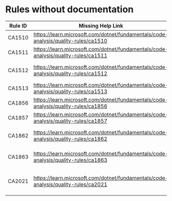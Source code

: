 # Rules without documentation

Rule ID | Missing Help Link | Title |
--------|-------------------|-------|
CA1510 | <https://learn.microsoft.com/dotnet/fundamentals/code-analysis/quality-rules/ca1510> | Use ArgumentNullException throw helper |
CA1511 | <https://learn.microsoft.com/dotnet/fundamentals/code-analysis/quality-rules/ca1511> | Use ArgumentException throw helper |
CA1512 | <https://learn.microsoft.com/dotnet/fundamentals/code-analysis/quality-rules/ca1512> | Use ArgumentOutOfRangeException throw helper |
CA1513 | <https://learn.microsoft.com/dotnet/fundamentals/code-analysis/quality-rules/ca1513> | Use ObjectDisposedException throw helper |
CA1856 | <https://learn.microsoft.com/dotnet/fundamentals/code-analysis/quality-rules/ca1856> | Incorrect usage of ConstantExpected attribute |
CA1857 | <https://learn.microsoft.com/dotnet/fundamentals/code-analysis/quality-rules/ca1857> | A constant is expected for the parameter |
CA1862 | <https://learn.microsoft.com/dotnet/fundamentals/code-analysis/quality-rules/ca1862> | Prefer using 'StringComparer' to perform case-insensitive string comparisons |
CA1863 | <https://learn.microsoft.com/dotnet/fundamentals/code-analysis/quality-rules/ca1863> | Prefer the 'IDictionary.TryAdd(TKey, TValue)' method |
CA2021 | <https://learn.microsoft.com/dotnet/fundamentals/code-analysis/quality-rules/ca2021> | Do not call Enumerable.Cast\<T> or Enumerable.OfType\<T> with incompatible types |
